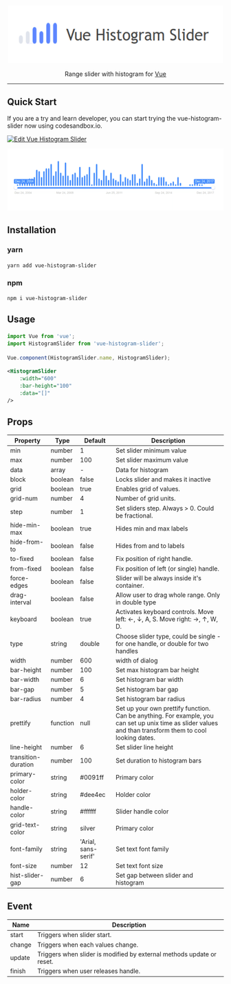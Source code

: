 <p align="center">
    <img src="./resources/header.png" width="500">
</p>
<p align="center">
 Range slider with histogram for <a href="http://vuejs.org/" rel="nofollow" class="rich-diff-level-one">Vue</a>
</p>
<hr>

## Quick Start
If you are a try and learn developer, you can start trying the vue-histogram-slider now using codesandbox.io.

<a href="https://codesandbox.io/s/vue-histogram-slider-b7m0e?fontsize=14" target="_blank">
  <img alt="Edit Vue Histogram Slider" src="https://codesandbox.io/static/img/play-codesandbox.svg">
</a>


<p align="center">
    <img src="./resources/histogram-slider-demo.gif">
</p>

## Installation    
### yarn
`yarn add vue-histogram-slider`

### npm
`npm i vue-histogram-slider`

## Usage
```js
import Vue from 'vue';
import HistogramSlider from 'vue-histogram-slider';

Vue.component(HistogramSlider.name, HistogramSlider);
```

```xml
<HistogramSlider
    :width="600"
    :bar-height="100"
    :data="[]"
/>
```

## Props

Property|Type|Default|Description
---|---|---|---
min|number|1|Set slider minimum value
max|number|100|Set slider maximum value
data|array| - |Data for histogram
block|boolean|false|Locks slider and makes it inactive
grid|boolean|true|Enables grid of values.
grid-num|number|4|Number of grid units.
step|number|1|Set sliders step. Always > 0. Could be fractional.
hide-min-max|boolean|true|Hides min and max labels
hide-from-to|boolean|false|Hides from and to labels
to-fixed|boolean|false|Fix position of right handle.
from-fixed|boolean|false|Fix position of left (or single) handle.
force-edges|boolean|false|Slider will be always inside it's container.
drag-interval|boolean|false|Allow user to drag whole range. Only in double type
keyboard|boolean|true|Activates keyboard controls. Move left: ←, ↓, A, S. Move right: →, ↑, W, D.
type|string|double|Choose slider type, could be single - for one handle, or double for two handles
width|number|600|width of dialog
bar-height|number|100|Set max histogram bar height
bar-width|number|6|Set histogram bar width
bar-gap|number|5|Set histogram bar gap
bar-radius|number|4|Set histogram bar radius
prettify|function|null|Set up your own prettify function. Can be anything. For example, you can set up unix time as slider values and than transform them to cool looking dates.
line-height|number|6|Set slider line height
transition-duration|number|100|Set duration to histogram bars
primary-color|string|#0091ff|Primary color
holder-color|string|#dee4ec|Holder color
handle-color|string|#ffffff|Slider handle color
grid-text-color|string|silver|Primary color
font-family|string|'Arial, sans-serif'|Set text font family
font-size|number|12|Set text font size
hist-slider-gap|number|6|Set gap between slider and histogram

## Event
Name|Description
---|---
start |Triggers when slider start.
change|Triggers when each values change.
update|Triggers when slider is modified by external methods update or reset.
finish|Triggers when user releases handle.

